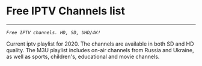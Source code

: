 # Free IPTV Channels list
---
*`Free IPTV channels. HD, SD, UHD/4K!`*

Current iptv playlist for 2020. The channels are available in both SD and HD quality. The M3U playlist includes on-air channels from Russia and Ukraine, as well as sports, children's, educational and movie channels.
